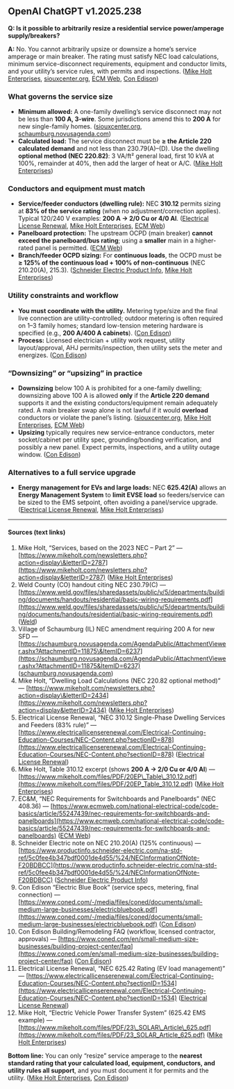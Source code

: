 ## OpenAI ChatGPT v1.2025.238 

**Q: Is it possible to arbitrarily resize a residential service power/amperage supply/breakers?**

**A:** No. You cannot arbitrarily upsize or downsize a home’s service amperage or main breaker. The rating must satisfy NEC load calculations, minimum service-disconnect requirements, equipment and conductor limits, and your utility’s service rules, with permits and inspections. ([Mike Holt Enterprises][1], [siouxcenter.org][2], [ECM Web][3], [Con Edison][4])

### What governs the service size

* **Minimum allowed:** A one-family dwelling’s service disconnect may not be less than **100 A, 3-wire**. Some jurisdictions amend this to **200 A** for new single-family homes. ([siouxcenter.org][2], [schaumburg.novusagenda.com][5])
* **Calculated load:** The service disconnect must be **≥ the Article 220 calculated demand** and not less than 230.79(A)–(D). Use the dwelling **optional method (NEC 220.82)**: 3 VA/ft² general load, first 10 kVA at 100%, remainder at 40%, then add the larger of heat or A/C. ([Mike Holt Enterprises][6])

### Conductors and equipment must match

* **Service/feeder conductors (dwelling rule):** NEC **310.12** permits sizing at **83% of the service rating** (when no adjustment/correction applies). Typical 120/240 V examples: **200 A → 2/0 Cu or 4/0 Al**. ([Electrical License Renewal][7], [Mike Holt Enterprises][8], [ECM Web][9])
* **Panelboard protection:** The upstream OCPD (main breaker) **cannot exceed the panelboard/bus rating**; using a **smaller** main in a higher-rated panel is permitted. ([ECM Web][3])
* **Branch/feeder OCPD sizing:** For **continuous loads**, the OCPD must be **≥ 125% of the continuous load + 100% of non-continuous** (NEC 210.20(A), 215.3). ([Schneider Electric Product Info][10], [Mike Holt Enterprises][11])

### Utility constraints and workflow

* **You must coordinate with the utility.** Metering type/size and the final live connection are utility-controlled; outdoor metering is often required on 1–3 family homes; standard low-tension metering hardware is specified (e.g., **200 A/400 A cabinets**). ([Con Edison][4])
* **Process:** Licensed electrician + utility work request, utility layout/approval, AHJ permits/inspection, then utility sets the meter and energizes. ([Con Edison][12])

### “Downsizing” or “upsizing” in practice

* **Downsizing** below 100 A is prohibited for a one-family dwelling; downsizing above 100 A is allowed **only** if the **Article 220 demand** supports it and the existing conductors/equipment remain adequately rated. A main breaker swap alone is not lawful if it would **overload** conductors or violate the panel’s listing. ([siouxcenter.org][2], [Mike Holt Enterprises][6], [ECM Web][3])
* **Upsizing** typically requires new service-entrance conductors, meter socket/cabinet per utility spec, grounding/bonding verification, and possibly a new panel. Expect permits, inspections, and a utility outage window. ([Con Edison][4])

### Alternatives to a full service upgrade

* **Energy management for EVs and large loads:** NEC **625.42(A)** allows an **Energy Management System** to **limit EVSE load** so feeders/service can be sized to the EMS setpoint, often avoiding a panel/service upgrade. ([Electrical License Renewal][13], [Mike Holt Enterprises][14])

---

#### Sources (text links)

1. Mike Holt, “Services, based on the 2023 NEC – Part 2” — [https://www.mikeholt.com/newsletters.php?action=display\&letterID=2787](https://www.mikeholt.com/newsletters.php?action=display&letterID=2787) ([Mike Holt Enterprises][1])
2. Weld County (CO) handout citing NEC 230.79(C) — [https://www.weld.gov/files/sharedassets/public/v/5/departments/building/documents/handouts/residential/basic-wiring-requirements.pdf](https://www.weld.gov/files/sharedassets/public/v/5/departments/building/documents/handouts/residential/basic-wiring-requirements.pdf) ([Weld][15])
3. Village of Schaumburg (IL) NEC amendment requiring 200 A for new SFD — [https://schaumburg.novusagenda.com/AgendaPublic/AttachmentViewer.ashx?AttachmentID=11875\&ItemID=6237](https://schaumburg.novusagenda.com/AgendaPublic/AttachmentViewer.ashx?AttachmentID=11875&ItemID=6237) ([schaumburg.novusagenda.com][5])
4. Mike Holt, “Dwelling Load Calculations (NEC 220.82 optional method)” — [https://www.mikeholt.com/newsletters.php?action=display\&letterID=2434](https://www.mikeholt.com/newsletters.php?action=display&letterID=2434) ([Mike Holt Enterprises][6])
5. Electrical License Renewal, “NEC 310.12 Single-Phase Dwelling Services and Feeders (83% rule)” — [https://www.electricallicenserenewal.com/Electrical-Continuing-Education-Courses/NEC-Content.php?sectionID=878](https://www.electricallicenserenewal.com/Electrical-Continuing-Education-Courses/NEC-Content.php?sectionID=878) ([Electrical License Renewal][7])
6. Mike Holt, Table 310.12 excerpt (shows **200 A → 2/0 Cu or 4/0 Al**) — [https://www.mikeholt.com/files/PDF/20EP\_Table\_310.12.pdf](https://www.mikeholt.com/files/PDF/20EP_Table_310.12.pdf) ([Mike Holt Enterprises][8])
7. EC\&M, “NEC Requirements for Switchboards and Panelboards” (NEC 408.36) — [https://www.ecmweb.com/national-electrical-code/code-basics/article/55247439/nec-requirements-for-switchboards-and-panelboards](https://www.ecmweb.com/national-electrical-code/code-basics/article/55247439/nec-requirements-for-switchboards-and-panelboards) ([ECM Web][3])
8. Schneider Electric note on NEC 210.20(A) (125% continuous) — [https://www.productinfo.schneider-electric.com/na-std-ref/5c0fee4b347bdf0001de4d55/%24/NECInformationOfNote-F20BDBCC](https://www.productinfo.schneider-electric.com/na-std-ref/5c0fee4b347bdf0001de4d55/%24/NECInformationOfNote-F20BDBCC) ([Schneider Electric Product Info][10])
9. Con Edison “Electric Blue Book” (service specs, metering, final connection) — [https://www.coned.com/-/media/files/coned/documents/small-medium-large-businesses/electricbluebook.pdf](https://www.coned.com/-/media/files/coned/documents/small-medium-large-businesses/electricbluebook.pdf) ([Con Edison][4])
10. Con Edison Building/Remodeling FAQ (workflow, licensed contractor, approvals) — [https://www.coned.com/en/small-medium-size-businesses/building-project-center/faq](https://www.coned.com/en/small-medium-size-businesses/building-project-center/faq) ([Con Edison][12])
11. Electrical License Renewal, “NEC 625.42 Rating (EV load management)” — [https://www.electricallicenserenewal.com/Electrical-Continuing-Education-Courses/NEC-Content.php?sectionID=1534](https://www.electricallicenserenewal.com/Electrical-Continuing-Education-Courses/NEC-Content.php?sectionID=1534) ([Electrical License Renewal][13])
12. Mike Holt, “Electric Vehicle Power Transfer System” (625.42 EMS example) — [https://www.mikeholt.com/files/PDF/23\_SOLAR\_Article\_625.pdf](https://www.mikeholt.com/files/PDF/23_SOLAR_Article_625.pdf) ([Mike Holt Enterprises][14])

**Bottom line:** You can only “resize” service amperage to the **nearest standard rating that your calculated load, equipment, conductors, and utility rules all support**, and you must document it for permits and the utility. ([Mike Holt Enterprises][1], [Con Edison][4])

[1]: https://www.mikeholt.com/newsletters.php?action=display&letterID=2787&utm_source=chatgpt.com "Services, based on the 2023 NEC - Part 2"
[2]: https://www.siouxcenter.org/DocumentCenter/View/246/GENERAL-ELECTRICAL-REQUIREMENTS-?bidId=&utm_source=chatgpt.com "GENERAL ELECTRICAL REQUIREMENTS FOR SINGLE ..."
[3]: https://www.ecmweb.com/national-electrical-code/code-basics/article/55247439/nec-requirements-for-switchboards-and-panelboards?utm_source=chatgpt.com "NEC Requirements for Switchboards and Panelboards"
[4]: https://www.coned.com/-/media/files/coned/documents/small-medium-large-businesses/electricbluebook.pdf "Specifications for Electric Installations"
[5]: https://schaumburg.novusagenda.com/AgendaPublic/AttachmentViewer.ashx?AttachmentID=11875&ItemID=6237&utm_source=chatgpt.com "CHAPTER 152: - ELECTRICAL CODE Section Footnotes: --- (2)"
[6]: https://www.mikeholt.com/newsletters.php?action=display&letterID=2434 "Dwelling Load Calculations, based on the 2020 NEC"
[7]: https://www.electricallicenserenewal.com/Electrical-Continuing-Education-Courses/NEC-Content.php?sectionID=878 "310.12 Single-Phase Dwelling Services and Feeders."
[8]: https://www.mikeholt.com/files/PDF/20EP_Table_310.12.pdf?utm_source=chatgpt.com "DWELLING UNIT CALCULATIONS"
[9]: https://www.ecmweb.com/national-electrical-code/code-basics/article/55277245/nec-requirements-for-conductors?utm_source=chatgpt.com "NEC Requirements for Conductors"
[10]: https://www.productinfo.schneider-electric.com/na-std-ref/5c0fee4b347bdf0001de4d55/Conductor%20Ampacity%20Tables/English/Data%20Bulletin%20-%20Conductor%20Ampacity%20Tables%20%28bookmap%29_0000264293.ditamap/%24/NECInformationOfNote-F20BDBCC?utm_source=chatgpt.com "NEC Information of Note - North America Standards ..."
[11]: https://www.mikeholt.com/newsletters.php?action=display&letterID=1742&utm_source=chatgpt.com "Article 215 - Feeder Conductors, based on the 2017 NEC"
[12]: https://www.coned.com/en/small-medium-size-businesses/building-project-center/faq?utm_source=chatgpt.com "Building & Remodeling: Frequently Asked Questions | Con Edison"
[13]: https://www.electricallicenserenewal.com/Electrical-Continuing-Education-Courses/NEC-Content.php?sectionID=1534&utm_source=chatgpt.com "625.42 Rating."
[14]: https://www.mikeholt.com/files/PDF/23_SOLAR_Article_625.pdf?utm_source=chatgpt.com "ELECTRIC VEHICLE POWER TRANSFER SYSTEM"
[15]: https://www.weld.gov/files/sharedassets/public/v/5/departments/building/documents/handouts/residential/basic-wiring-requirements.pdf?utm_source=chatgpt.com "Basic Requirements for Wiring a Single Family Dwelling"
